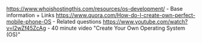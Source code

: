 https://www.whoishostingthis.com/resources/os-development/ - Base information + Links
https://www.quora.com/How-do-I-create-own-perfect-mobile-phone-OS - Related questions
https://www.youtube.com/watch?v=l2wZf45ZcAg - 40 minute video "Create Your Own Operating System (OS)"
